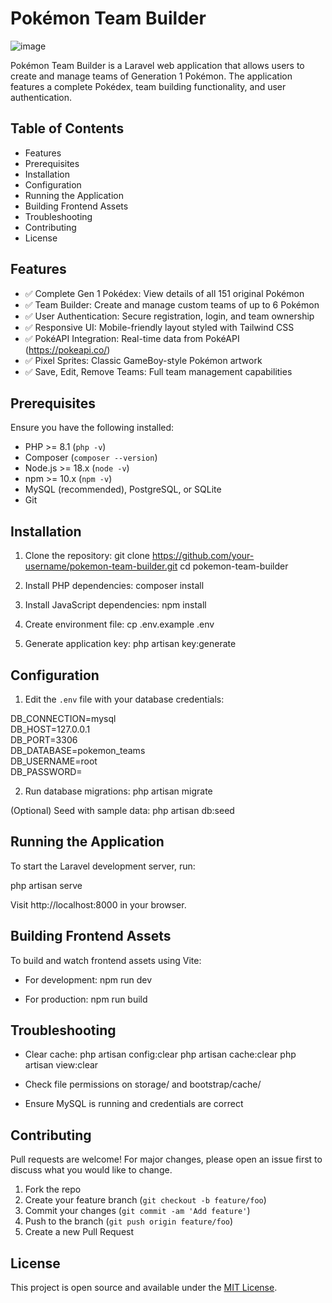 # Pokémon Team Builder
![image](https://github.com/user-attachments/assets/b048d2b8-8744-4026-801e-261d416133a2)

Pokémon Team Builder is a Laravel web application that allows users to create and manage teams of Generation 1 Pokémon. The application features a complete Pokédex, team building functionality, and user authentication.

## Table of Contents

- Features
- Prerequisites
- Installation
- Configuration
- Running the Application
- Building Frontend Assets
- Troubleshooting
- Contributing
- License

## Features

- ✅ Complete Gen 1 Pokédex: View details of all 151 original Pokémon
- ✅ Team Builder: Create and manage custom teams of up to 6 Pokémon
- ✅ User Authentication: Secure registration, login, and team ownership
- ✅ Responsive UI: Mobile-friendly layout styled with Tailwind CSS
- ✅ PokéAPI Integration: Real-time data from PokéAPI (https://pokeapi.co/)
- ✅ Pixel Sprites: Classic GameBoy-style Pokémon artwork
- ✅ Save, Edit, Remove Teams: Full team management capabilities

## Prerequisites

Ensure you have the following installed:

- PHP >= 8.1 (`php -v`)
- Composer (`composer --version`)
- Node.js >= 18.x (`node -v`)
- npm >= 10.x (`npm -v`)
- MySQL (recommended), PostgreSQL, or SQLite
- Git

## Installation

1. Clone the repository:
   git clone https://github.com/your-username/pokemon-team-builder.git
   cd pokemon-team-builder

2. Install PHP dependencies:
   composer install

3. Install JavaScript dependencies:
   npm install

4. Create environment file:
   cp .env.example .env

5. Generate application key:
   php artisan key:generate

## Configuration

1. Edit the `.env` file with your database credentials:

DB_CONNECTION=mysql  
DB_HOST=127.0.0.1  
DB_PORT=3306  
DB_DATABASE=pokemon_teams  
DB_USERNAME=root  
DB_PASSWORD=

2. Run database migrations:
   php artisan migrate

(Optional) Seed with sample data:
php artisan db:seed

## Running the Application

To start the Laravel development server, run:

php artisan serve

Visit http://localhost:8000 in your browser.

## Building Frontend Assets

To build and watch frontend assets using Vite:

- For development:
  npm run dev

- For production:
  npm run build

## Troubleshooting

- Clear cache:
  php artisan config:clear
  php artisan cache:clear
  php artisan view:clear

- Check file permissions on storage/ and bootstrap/cache/
- Ensure MySQL is running and credentials are correct

## Contributing

Pull requests are welcome! For major changes, please open an issue first to discuss what you would like to change.

1. Fork the repo
2. Create your feature branch (`git checkout -b feature/foo`)
3. Commit your changes (`git commit -am 'Add feature'`)
4. Push to the branch (`git push origin feature/foo`)
5. Create a new Pull Request

## License

This project is open source and available under the [MIT License](LICENSE).
